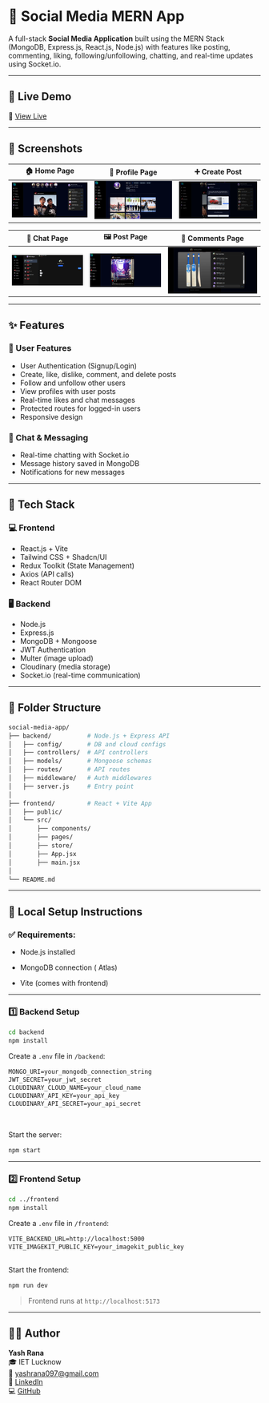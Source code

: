 # 📱 Social Media MERN App

A full-stack **Social Media Application** built using the MERN Stack (MongoDB, Express.js, React.js, Node.js) with features like posting, commenting, liking, following/unfollowing, chatting, and real-time updates using Socket.io.


---

## 🚀 Live Demo

🔗 [View Live](https://instragramcopy.onrender.com)

---

## 📸 Screenshots

| 🏠 Home Page | 👤 Profile Page | ➕ Create Post | 
|-------------|--------------------|-----------------|
| ![Home](./screenshots/home.png) | ![ Profile](./screenshots/profile.png) | ![Create Post](./screenshots/post.png) | 



| 💬 Chat Page | 🖼️ Post Page | 💭 Comments Page | 
|--------------|--------------|-----------------|
| ![Home](./screenshots/chat.png) | ![ Profile](./screenshots/post2.png) | ![Create Post](./screenshots/commnet.png) |


---

## ✨ Features

### 👥 User Features
- User Authentication (Signup/Login)
- Create, like, dislike, comment, and delete posts
- Follow and unfollow other users
- View profiles with user posts
- Real-time likes and chat messages
- Protected routes for logged-in users
- Responsive design

### 💬 Chat & Messaging
- Real-time chatting with Socket.io
- Message history saved in MongoDB
- Notifications for new messages

---

## 🧰 Tech Stack

### 💻 Frontend
- React.js + Vite
- Tailwind CSS + Shadcn/UI
- Redux Toolkit (State Management)
- Axios (API calls)
- React Router DOM

### 🖥️ Backend
- Node.js
- Express.js
- MongoDB + Mongoose
- JWT Authentication
- Multer (image upload)
- Cloudinary (media storage)
- Socket.io (real-time communication)
---

## 📂 Folder Structure

```bash
social-media-app/
├── backend/          # Node.js + Express API
│   ├── config/       # DB and cloud configs
│   ├── controllers/  # API controllers
│   ├── models/       # Mongoose schemas
│   ├── routes/       # API routes
│   ├── middleware/   # Auth middlewares
│   ├── server.js     # Entry point
│
├── frontend/         # React + Vite App
│   ├── public/
│   └── src/
│       ├── components/
│       ├── pages/
│       ├── store/
│       ├── App.jsx
│       ├── main.jsx
│
└── README.md

```

---

## 🧰 Local Setup Instructions

### ✅ Requirements:
- Node.js installed
- MongoDB connection ( Atlas)

- Vite (comes with frontend)

---

### 1️⃣ Backend Setup

```bash
cd backend
npm install
```

Create a `.env` file in `/backend`:

```env
MONGO_URI=your_mongodb_connection_string
JWT_SECRET=your_jwt_secret
CLOUDINARY_CLOUD_NAME=your_cloud_name
CLOUDINARY_API_KEY=your_api_key
CLOUDINARY_API_SECRET=your_api_secret



```

Start the server:

```bash
npm start
```

---

### 2️⃣ Frontend Setup

```bash
cd ../frontend
npm install
```

Create a `.env` file in `/frontend`:

```env
VITE_BACKEND_URL=http://localhost:5000
VITE_IMAGEKIT_PUBLIC_KEY=your_imagekit_public_key


```

Start the frontend:

```bash
npm run dev
```

> Frontend runs at `http://localhost:5173`

---

## 👨‍💻 Author

**Yash Rana**  
🎓 IET Lucknow  
📧 yashrana097@gmail.com  
🔗 [LinkedIn](https://www.linkedin.com/in/yashrana52)  
💻 [GitHub](https://github.com/YashRana52)
